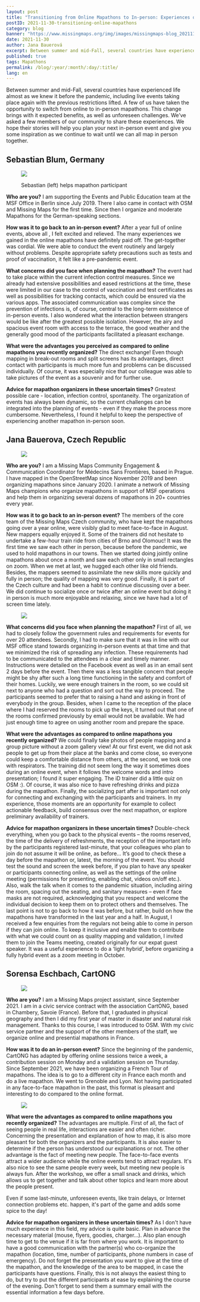 ```yaml
---
layout: post
title: "Transitioning from Online Mapathons to In-person: Experiences of Mapathon Organizers"
postID: 2021-11-30-transitioning-online-mapathons
category: blog
banner: "https://www.missingmaps.org/img/images/missingmaps-blog_20211130_banner.jpg"
date: 2021-11-30
author: Jana Bauerová
excerpt: Between summer and mid-Fall, several countries have experienced life almost as we knew it before the pandemic, including live events taking place again with the previous restrictions lifted. A few of us have taken the opportunity to switch from online to in-person mapathons.
published: true
tags: Mapathons
permalink: /blog/:year/:month/:day/:title/
lang: en
---
```



Between summer and mid-Fall, several countries have experienced life almost as we knew it before the pandemic, including live events taking place again with the previous restrictions lifted. A few of us have taken the opportunity to switch from online to in-person mapathons. This change brings with it expected benefits, as well as unforeseen challenges. We’ve asked a few members of our community to share these experiences. We hope their stories will help you plan your next in-person event and give you some inspiration as we continue to wait until we can all map in person together.

## Sebastian Blum, Germany
<figure>
<img src="https://www.missingmaps.org/img/images/missingmaps-blog_20211130_Sebastian.jpg">
<p class="caption"> Sebastian (left) helps mapathon participant</p>
</figure>

**Who are you?**
I am supporting the Events and Public Education team at the MSF Office in Berlin since July 2019. There I also came in contact with OSM and Missing Maps for the first time. Since then I organize and moderate Mapathons for the German-speaking sections.

**How was it to go back to an in-person event?**
After a year full of online events, above all , I felt excited and relieved. The many experiences we gained in the online mapathons have definitely paid off. The get-together was cordial. We were able to conduct the event routinely and largely without problems. Despite appropriate safety precautions such as tests and proof of vaccination, it felt like a pre-pandemic event.

**What concerns did you face when planning the mapathon?**
The event had to take place within the current infection control measures. Since we already had extensive possibilities and eased restrictions at the time, these were limited in our case to the control of vaccination and test certificates as well as possibilities for tracking contacts, which could be ensured via the various apps. The associated communication was complex since the prevention of
infections is, of course, central to the long-term existence of in-person events. I also wondered what the interaction between strangers would be like after the greatest possible isolation. However, the airy and spacious event room with access to the terrace, the good weather and the generally good mood of the participants facilitated a pleasant exchange.

**What were the advantages you perceived as compared to online mapathons you recently organized?**
The direct exchange! Even though mapping in break-out rooms and split screens has its advantages, direct contact with participants is much more fun and problems can be discussed individually. Of course, it was especially nice that our colleague was able to take pictures of the event as a souvenir and for further use.

**Advice for mapathon organizers in these uncertain times?**
Greatest possible care - location, infection control, spontaneity. The organization of events has always been dynamic, so the current challenges can be integrated into the planning of events - even if they make the process more cumbersome. Nevertheless, I found it helpful to keep the perspective
of experiencing another mapathon in-person soon.


## Jana Bauerova, Czech Republic
<figure>
<img src="https://www.missingmaps.org/img/images/missingmaps-blog_20211130_Jana.jpg">
</figure>

**Who are you?**
I am a Missing Maps Community Engagement &amp; Communication Coordinator for Médecins Sans Frontières, based in Prague. I have mapped in the OpenStreetMap since November 2019 and been organizing mapathons since January 2020. I animate a network of Missing Maps champions who organize mapathons in support of MSF operations and help them in organizing several dozens of mapathons in 20+ countries every year.

**How was it to go back to an in-person event?**
The members of the core team of the Missing Maps Czech community, who have kept the
mapathons going over a year online, were visibly glad to meet face-to-face in August. New mappers equally enjoyed it. Some of the trainers did not hesitate to undertake a few-hour train ride from cities of Brno and Olomouc! It was the first time we saw each other in person, because before the pandemic, we used to hold mapathons in our towns. Then we started doing jointly online mapathons about once a month and saw each other only in small rectangles on zoom. When we met at last, we hugged each other like old friends. Besides, the mappers seemed to assimilate the new skills more quickly and fully in person; the quality of mapping was very good. Finally, it is part of the Czech culture and had been a habit to continue discussing over a beer. We did continue to socialize once or twice after an online event but doing it in person is much more enjoyable and relaxing, since we have had a lot of screen time lately.

<figure>
<img src="https://www.missingmaps.org/img/images/missingmaps-blog_20211130_Prague2.jpg">
</figure>

**What concerns did you face when planning the mapathon?**
First of all, we had to closely follow the government rules and requirements for events for over 20 attendees. Secondly, I had to make sure that it was in line with our MSF office stand towards organizing in-person events at that time and that we minimized the risk of spreading any infection. These requirements had to be communicated to the attendees in a clear and timely manner. Instructions were detailed on the Facebook event as well as in an email sent 2 days before the event.
Then there was a less tangible concern that people might be shy after such a long time functioning in the safety and comfort of their homes. Luckily, we were enough trainers in the room, so we could sit next to anyone who had a question and sort out the way to proceed. The participants seemed to prefer that to raising a hand and asking in front of everybody in the group. Besides, when I came to the
reception of the place where I had reserved the rooms to pick up the keys, it turned out that one of the rooms confirmed previously by email would not be available. We had just enough time to agree on using another room and prepare the space.

**What were the advantages as compared to online mapathons you recently organized?** We could finally take photos of people mapping and a group picture without a zoom gallery view! At our first event, we did not ask people to get up from their place at the banks and come close, so everyone could keep a comfortable distance from others, at the second, we took one with respirators. The training did not seem long the way it sometimes does during an online event, when it follows the welcome words and intro presentation; I found it super engaging. The iD trainer did a little quiz on OSM :). Of course, it was also nice to have refreshing drinks and pizza during the mapathon. Finally, the socializing part after is important not only for connecting and exchanging with the participants and trainers. In my experience, those moments are an opportunity for example to collect actionable feedback, build consensus over the next mapathon, or explore preliminary availability of trainers.

**Advice for mapathon organizers in these uncertain times?**
Double-check everything, when you go back to the physical events – the rooms reserved, the time of the delivery of refreshments, the reception of the important info by the participants registered last-minute, that your colleagues who plan to join do not assume it will be online, as before... It’s good to check these a day before the mapathon or, latest, the morning of the event. You should test the sound and screen the week before, if you plan to have any speaker or participants connecting online, as well as the settings of the online meeting (permissions for
presenting, enabling chat, videos on/off etc.). Also, walk the talk when it comes to the pandemic situation, including airing the room, spacing out the seating, and sanitary measures – even if face masks are not required, acknowledging that you respect and welcome the individual decision to keep them on to protect others and themselves. The last point is not to go back to how it was before, but rather, build on how the mapathons have transformed in the last year and a half. In
August, I received a few enquiries from the regulars not being able to come in person if they can join online. To keep it inclusive and enable them to contribute with what we could count on as quality mapping and validation, I invited them to join the Teams meeting, created originally for our expat guest speaker. It was a useful experience to do a ‘light hybrid’, before organizing a fully hybrid event as a zoom meeting in October.

## Sorensa Eschbach, CartONG

<figure>
<img src="https://www.missingmaps.org/img/images/missingmaps-blog_20211130_Sorensa.png">
</figure>

**Who are you?**
I am a Missing Maps project assistant, since September 2021. I am in a civic service contract with the association CartONG, based in Chambery, Savoie (France). Before that, I graduated in physical geography and then I did my first year of master in disaster and natural risk management. Thanks to this course, I was introduced to OSM. With my civic service partner and the support of the other members of the staff, we organize online and presential mapathons in
France.

**How was it to do an in-person event?**
Since the beginning of the pandemic, CartONG has adapted by offering online sessions twice a week, a contribution session on Monday and a validation session on Thursday. Since September 2021, we have been organizing a French Tour of mapathons. The idea is to go to a different city in France each month and do a live mapathon. We went to Grenoble and Lyon. Not having participated in any face-to-face mapathon in the past, this format is pleasant and interesting to do
compared to the online format.

<figure>
<img src="https://www.missingmaps.org/img/images/missingmaps-blog_20211130_Cartong2.jpeg">
</figure>

**What were the advantages as compared to online mapathons you recently organized?**
The advantages are multiple. First of all, the fact of seeing people in real life, interactions are easier and often richer. Concerning the presentation and explanation of how to map, it is also more pleasant for both the organizers and the participants. It is also easier to determine if the person has understood our explanations or not. The other advantage is the fact of meeting new people. The face-to-face events attract a wider audience while the online events tend to attract regulars. It's also nice to see the same people every week, but meeting new people is always fun. After the workshop, we offer a small snack and drinks, which allows us to get together and talk about other topics and learn more about the people present.

Even if some last-minute, unforeseen events, like train delays, or Internet connection problems etc. happen, it's part of the game and adds some spice to the day!

**Advice for mapathon organizers in these uncertain times?**
As I don't have much experience in this field, my advice is quite basic. Plan in advance the necessary material (mouse, flyers, goodies, charger...). Also plan enough time to get to the venue if it is far from where you work. It is important to have a good communication with the partner(s) who co-organize the mapathon (location, time, number of participants, phone numbers in case of emergency). Do not forget the presentation you want to give at the time of the mapathon, and the
knowledge of the area to be mapped, in case the participants have questions. Finally, this is not always the easiest thing to do, but try to put the different participants at ease by explaining the course of the evening. Don't forget to send them a summary email with the essential information a few days before.
